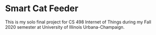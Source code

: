 #  Smart Cat Feeder

This is my solo final project for CS 498 Internet of Things during my Fall 2020 semester at University of Illinois Urbana-Champaign.


